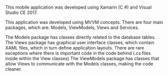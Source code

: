 This mobile application was developed using Xamarin (C #) and Visual Studio CE 2017.

This application was developed using MVVM concepts.
There are four main packages, which are: Models, ViewModels, Views and Services.

The Models package has classes directly related to the database tables.
The Views package has graphical user interface classes, which contain XAML files, which in turn define application layouts. There are rare exceptions where there is important code in the code behind (.cs files inside within the View classes)
The ViewModels package has classes that allow Views to communicate with the Models classes, making the code cleaner.
